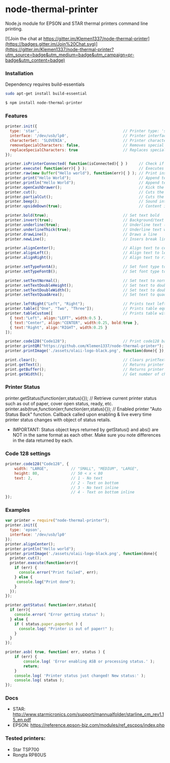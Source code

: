 # node-thermal-printer
Node.js module for EPSON and STAR thermal printers command line printing.

[![Join the chat at https://gitter.im/Klemen1337/node-thermal-printer](https://badges.gitter.im/Join%20Chat.svg)](https://gitter.im/Klemen1337/node-thermal-printer?utm_source=badge&utm_medium=badge&utm_campaign=pr-badge&utm_content=badge)


### Installation
Dependency requires build-essentials
```bash
sudo apt-get install build-essential
```

```bash
$ npm install node-thermal-printer
```


### Features
```js
printer.init({
  type: 'star',                                     // Printer type: 'star' or 'epson'
  interface: '/dev/usb/lp0',                        // Printer interface
  characterSet: 'SLOVENIA',                         // Printer character set
  removeSpecialCharacters: false,                   // Removes special characters - default: false
  replaceSpecialCharacters: true                    // Replaces special characters listed in config files - default: true
});

printer.isPrinterConnected( function(isConnected){ } )     // Check if printer is connected, callback passes bool of status
printer.execute( function(err){ } );                       // Executes all the commands. Optional callback returns null if no error, else error message
printer.raw(new Buffer("Hello world"), function(err){ } ); // Print instantly. Optional callback returns null if no error, else error message
printer.print("Hello World");                              // Append text
printer.println("Hello World");                            // Append text with new line
printer.openCashDrawer();                                  // Kick the cash drawer
printer.cut();                                             // Cuts the paper (if printer only supports one mode use this)
printer.partialCut();                                      // Cuts the paper leaving a small bridge in middle (if printer supports multiple cut modes)
printer.beep();                                            // Sound internal beeper/buzzer (if available)
printer.upsideDown(true);                                  // Content is printed upside down (rotated 180 degrees)

printer.bold(true);                                 // Set text bold
printer.invert(true);                               // Background/text color inversion
printer.underline(true);                            // Underline text (1 dot thickness)
printer.underlineThick(true);                       // Underline text with thick line (2 dot thickness)
printer.drawLine();                                 // Draws a line
printer.newLine();                                  // Insers break line

printer.alignCenter();                              // Align text to center
printer.alignLeft();                                // Align text to left
printer.alignRight();                               // Align text to right

printer.setTypeFontA();                             // Set font type to A (default)
printer.setTypeFontB();                             // Set font type to B

printer.setTextNormal();                            // Set text to normal
printer.setTextDoubleHeight();                      // Set text to double height
printer.setTextDoubleWidth();                       // Set text to double width
printer.setTextQuadArea();                          // Set text to quad area

printer.leftRight("Left", "Right");                 // Prints text left and right
printer.table(["One", "Two", "Three"]);             // Prints table equaly
printer.tableCustom([                               // Prints table with custom settings (text, align, width, bold)
  { text:"Left", align:"LEFT", width:0.5 },
  { text:"Center", align:"CENTER", width:0.25, bold:true },
  { text:"Right", align:"RIGHT", width:0.25 }
]);

printer.code128("Code128");                         // Print code128 bar code
printer.printQR("https://github.com/Klemen1337/node-thermal-printer"); // Print QR code
printer.printImage('./assets/olaii-logo-black.png', function(done){ }); // Print PNG image (uses callback)

print.clear();                                      // Clears printText value
print.getText();                                    // Returns printer buffer string value
print.getBuffer();                                  // Returns printer buffer
print.getWidth();                                   // Get number of characters in one line
```

### Printer Status
printer.getStatus(function(err,status){});               // Retrieve current printer status such as out of paper, cover open status, ready, etc.
printer.asb(true,function(err,function(err,status){});   // Enabled printer "Auto Status Back" function. Callback called upon enabling & live every time printer status changes with object of status retails.

- IMPORTANT: Status object keys returned by getStatus() and abs() are NOT in the same format as each other. Make sure you note differences in the data returned by each.


### Code 128 settings
```js
printer.code128("Code128", {
    width: "LARGE",          // "SMALL", "MEDIUM", "LARGE",
    height: 80,              // 50 < x < 80
    text: 2,                 // 1 - No text
                             // 2 - Text on bottom
                             // 3 - No text inline
                             // 4 - Text on bottom inline
});
```


### Examples
```js
var printer = require("node-thermal-printer");
printer.init({
  type: 'epson',
  interface: '/dev/usb/lp0'
});
printer.alignCenter();
printer.println("Hello world");
printer.printImage('./assets/olaii-logo-black.png', function(done){
  printer.cut();
  printer.execute(function(err){
    if (err) {
      console.error("Print failed", err);
    } else {
     console.log("Print done");
    }
  });
});

printer.getStatus( function(err,status){
  if (err){
    console.error( "Error getting status" );
  } else {
    if ( status.paper.paperOut ) {
      console.log( "Printer is out of paper!" );
    }
  }
});

printer.asb( true, function( err, status ) {
	if (err) {
		console.log( 'Error enabling ASB or processing status.' );
		return;
	}
	console.log( 'Printer status just changed! New status:' );
	console.log( status );
});

```


### Docs
- STAR: http://www.starmicronics.com/support/mannualfolder/starline_cm_rev1.15_en.pdf
- EPSON: https://reference.epson-biz.com/modules/ref_escpos/index.php


### Tested printers:
- Star TSP700
- Rongta RP80US
